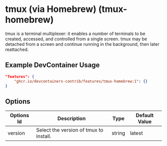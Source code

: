 
# tmux (via Homebrew) (tmux-homebrew)

tmux is a terminal multiplexer: it enables a number of terminals to be created, accessed, and controlled from a single screen. tmux may be detached from a screen and continue running in the background, then later reattached.

## Example DevContainer Usage

```json
"features": {
    "ghcr.io/devcontainers-contrib/features/tmux-homebrew:1": {}
}
```

## Options

| Options Id | Description | Type | Default Value |
|-----|-----|-----|-----|
| version | Select the version of tmux to install. | string | latest |


